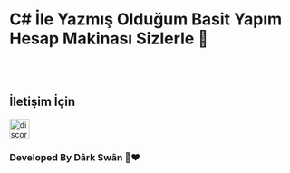 <h1 > C# İle Yazmış Olduğum Basit Yapım Hesap Makinası Sizlerle 👋 </h1>

<br>
<br>

<h2> İletişim İçin </h2>
<a href="https://discord.gg/r3kAGxK7FV" target="_blank"> <img src="https://i.hizliresim.com/d48n7mk." alt="discord" width="35" height="35"/> </a>

<br>

<h3>Developed By Dârk Swân  👋❤️</h3>


